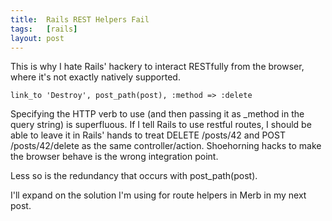 ```yaml
---
title:  Rails REST Helpers Fail
tags:   [rails]
layout: post
---
```

This is why I hate Rails' hackery to interact RESTfully from the browser, where it's not exactly natively supported.

    link_to 'Destroy', post_path(post), :method => :delete

Specifying the HTTP verb to use (and then passing it as _method in the query string) is superfluous.  If I tell Rails to use restful routes, I should be able to leave it in Rails' hands to treat DELETE /posts/42 and POST /posts/42/delete as the same controller/action.  Shoehorning hacks to make the browser behave is the wrong integration point.

Less so is the redundancy that occurs with post_path(post).

I'll expand on the solution I'm using for route helpers in Merb in my next post.


